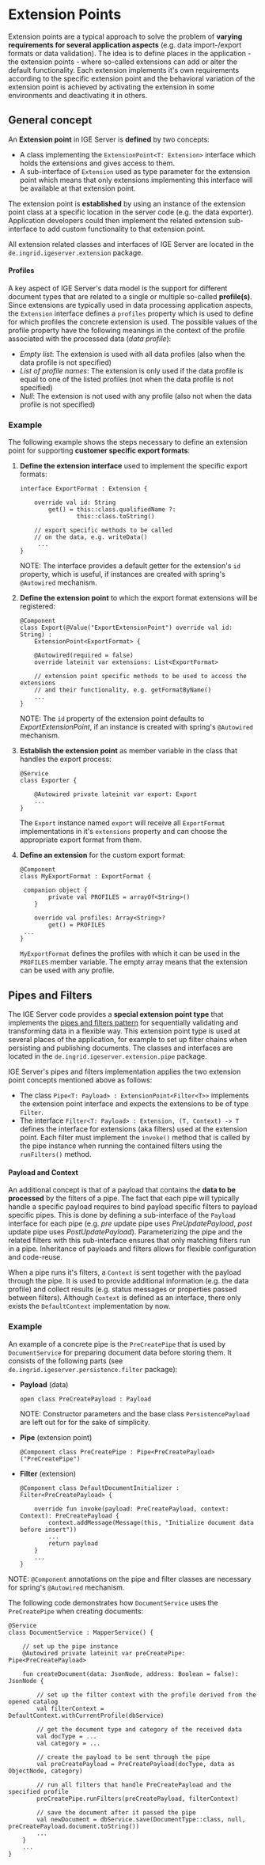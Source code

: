 # Extension Points

Extension points are a typical approach to solve the problem of **varying requirements for several application aspects** (e.g. data import-/export formats or data validation). The idea is to define places in the application - the extension points - where so-called extensions can add or alter the default functionality. Each extension implements it's own requirements according to the specific extension point and the behavioral variation of the extension point is achieved by activating the extension in some environments and deactivating it in others.

## General concept

An **Extension point** in IGE Server is **defined** by two concepts:

- A class implementing the `ExtensionPoint<T: Extension>` interface which holds the extensions and gives access to them.
- A sub-interface of `Extension` used as type parameter for the extension point which means that only extensions implementing this interface will be available at that extension point.

The extension point is **established** by using an instance of the extension point class at a specific location in the server code (e.g. the data exporter). Application developers could then implement the related extension sub-interface to add custom functionality to that extension point.

All extension related classes and interfaces of IGE Server are located in the `de.ingrid.igeserver.extension` package.

#### Profiles

A key aspect of IGE Server's data model is the support for different document types that are related to a single or multiple so-called **profile(s)**. Since extensions are typically used in data processing application aspects, the `Extension` interface defines a `profiles` property which is used to define for which profiles the concrete extension is used. The possible values of the profile property have the following meanings in the context of the profile associated with the processed data (*data profile*):

- *Empty list*: The extension is used with all data profiles (also when the data profile is not specified)
- *List of profile names*: The extension is only used if the data profile is equal to one of the listed profiles (not when the data profile is not specified)
- *Null*: The extension is not used with any profile (also not when the data profile is not specified)

### Example

The following example shows the steps necessary to define an extension point for supporting **customer specific export formats**:

1. **Define the extension interface** used to implement the specific export formats:

   ```
   interface ExportFormat : Extension {
   
       override val id: String
           get() = this::class.qualifiedName ?: 
                   this::class.toString()
           
       // export specific methods to be called 
       // on the data, e.g. writeData()
     	...
   }
   ```

   NOTE: The interface provides a default getter for the extension's `id` property, which is useful, if instances are created with spring's `@Autowired` mechanism.
   
2. **Define the extension point** to which the  export format extensions will be registered:

   ```
   @Component
   class Export(@Value("ExportExtensionPoint") override val id: String) : 
       ExtensionPoint<ExportFormat> {
   
       @Autowired(required = false)
       override lateinit var extensions: List<ExportFormat>
       
       // extension point specific methods to be used to access the extensions
       // and their functionality, e.g. getFormatByName()
       ...
   }
   ```

   NOTE: The `id` property of the extension point defaults to *ExportExtensionPoint*, if an instance is created with spring's `@Autowired` mechanism.
   
3. **Establish the extension point** as member variable in the class that handles the export process:

   ```
   @Service
   class Exporter {
   
       @Autowired private lateinit var export: Export
       ...
   }
   
   ```

   The `Export` instance named `export` will receive all `ExportFormat` implementations in it's `extensions` property and can choose the appropriate export format from them.
   
4. **Define an extension** for the custom export format:

   ```
   @Component
   class MyExportFormat : ExportFormat {
   
   	companion object {
           private val PROFILES = arrayOf<String>()
       }
   
       override val profiles: Array<String>?
           get() = PROFILES
   	...
   }
   ```

   `MyExportFormat` defines the profiles with which it can be used in the `PROFILES` member variable. The empty array means that the extension can be used with any profile.


## Pipes and Filters

The IGE Server code provides a **special extension point type** that implements the [pipes and filters pattern](https://www.enterpriseintegrationpatterns.com/patterns/messaging/PipesAndFilters.html) for sequentially validating and transforming data in a flexible way. This extension point type is used at several places of the application, for example to set up filter chains when persisting and publishing documents. The classes and interfaces are located in the `de.ingrid.igeserver.extension.pipe` package. 

IGE Server's pipes and filters implementation applies the two extension point concepts mentioned above as follows:

- The class `Pipe<T: Payload> : ExtensionPoint<Filter<T>>` implements the extension point interface and expects the extensions to be of type `Filter`.
- The interface `Filter<T: Payload> : Extension, (T, Context) -> T` defines the interface for extensions (aka filters) used at the extension point. Each filter must implement the `invoke()` method that is called by the pipe instance when running the contained filters using the `runFilters()` method.

#### Payload and Context

An additional concept is that of a payload that contains the **data to be processed** by the filters of a pipe. The fact that each pipe will typically handle a specific payload requires to bind payload specific filters to payload specific pipes. This is done by defining a sub-interface of the `Payload` interface for each pipe (e.g. *pre* update pipe uses *PreUpdatePayload*, *post* update pipe uses *PostUpdatePayload*). Parameterizing the pipe and the related filters with this sub-interface ensures that only matching filters run in a pipe. Inheritance of payloads and filters allows for flexible configuration and code-reuse.

When a pipe runs it's filters, a `Context` is sent together with the payload through the pipe. It is used to provide additional information (e.g. the data profile) and collect results (e.g. status messages or properties passed between filters). Although `Context` is defined as an interface, there only exists the `DefaultContext` implementation by now.

### Example

An example of a concrete pipe is the `PreCreatePipe` that is used by `DocumentService` for preparing document data before storing them. It consists of the following parts (see `de.ingrid.igeserver.persistence.filter` package):

- **Payload** (data)

  ```
  open class PreCreatePayload : Payload
  ```

  NOTE: Constructor parameters and the base class `PersistencePayload` are left out for for the sake of simplicity.

- **Pipe** (extension point)

  ```
  @Component class PreCreatePipe : Pipe<PreCreatePayload>("PreCreatePipe")
  ```

- **Filter** (extension)

  ```
  @Component class DefaultDocumentInitializer : Filter<PreCreatePayload> {
  
      override fun invoke(payload: PreCreatePayload, context: Context): PreCreatePayload {
          context.addMessage(Message(this, "Initialize document data before insert"))
          ...
          return payload
      }
      ...
  }
  ```

NOTE: `@Component` annotations on the pipe and filter classes are necessary for spring's `@Autowired` mechanism.

The following code demonstrates how `DocumentService` uses the  `PreCreatePipe` when creating documents:

```
@Service
class DocumentService : MapperService() {

    // set up the pipe instance
	@Autowired private lateinit var preCreatePipe: Pipe<PreCreatePayload>
	
    fun createDocument(data: JsonNode, address: Boolean = false): JsonNode {

        // set up the filter context with the profile derived from the opened catalog
        val filterContext = DefaultContext.withCurrentProfile(dbService)
        
        // get the document type and category of the received data
        val docType = ...
        val category = ...

        // create the payload to be sent through the pipe
        val preCreatePayload = PreCreatePayload(docType, data as ObjectNode, category)

        // run all filters that handle PreCreatePayload and the specified profile
        preCreatePipe.runFilters(preCreatePayload, filterContext)

        // save the document after it passed the pipe
        val newDocument = dbService.save(DocumentType::class, null, preCreatePayload.document.toString())
        ...
    }
    ...
}	
```

